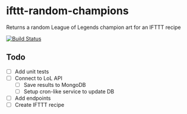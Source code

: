 # ifttt-random-champions
Returns a random League of Legends champion art for an IFTTT recipe

[![Build Status](https://travis-ci.org/djorak/ifttt-random-champions.svg?branch=master)](https://travis-ci.org/djorak/ifttt-random-champions)

## Todo
- [ ] Add unit tests
- [ ] Connect to LoL API
  - [ ] Save results to MongoDB
  - [ ] Setup cron-like service to update DB
- [ ] Add endpoints
- [ ] Create IFTTT recipe
